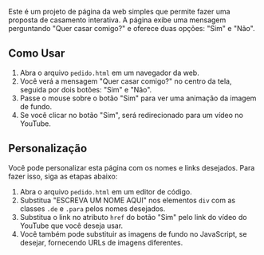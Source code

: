 Este é um projeto de página da web simples que permite fazer uma proposta de casamento interativa. A página exibe uma mensagem perguntando "Quer casar comigo?" e oferece duas opções: "Sim" e "Não". 

## Como Usar

1. Abra o arquivo `pedido.html` em um navegador da web.
2. Você verá a mensagem "Quer casar comigo?" no centro da tela, seguida por dois botões: "Sim" e "Não".
3. Passe o mouse sobre o botão "Sim" para ver uma animação da imagem de fundo.
4. Se você clicar no botão "Sim", será redirecionado para um vídeo no YouTube.

## Personalização

Você pode personalizar esta página com os nomes e links desejados. Para fazer isso, siga as etapas abaixo:

1. Abra o arquivo `pedido.html` em um editor de código.
2. Substitua "ESCREVA UM NOME AQUI" nos elementos `div` com as classes `.de` e `.para` pelos nomes desejados.
3. Substitua o link no atributo `href` do botão "Sim" pelo link do vídeo do YouTube que você deseja usar.
4. Você também pode substituir as imagens de fundo no JavaScript, se desejar, fornecendo URLs de imagens diferentes.
